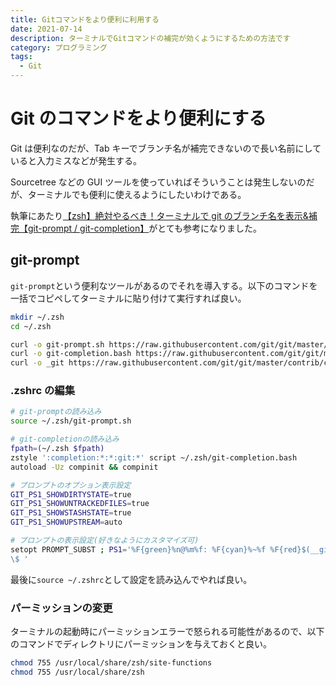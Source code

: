 ```yaml
---
title: Gitコマンドをより便利に利用する
date: 2021-07-14
description: ターミナルでGitコマンドの補完が効くようにするための方法です
category: プログラミング
tags:
  - Git
---
```


# Git のコマンドをより便利にする

Git は便利なのだが、Tab キーでブランチ名が補完できないので長い名前にしていると入力ミスなどが発生する。

Sourcetree などの GUI ツールを使っていればそういうことは発生しないのだが、ターミナルでも便利に使えるようにしたいわけである。

執筆にあたり[【zsh】絶対やるべき！ターミナルで git のブランチ名を表示&補完【git-prompt / git-completion】](https://qiita.com/mikan3rd/items/d41a8ca26523f950ea9d)がとても参考になりました。

## git-prompt

`git-prompt`という便利なツールがあるのでそれを導入する。以下のコマンドを一括でコピペしてターミナルに貼り付けて実行すれば良い。

```sh
mkdir ~/.zsh
cd ~/.zsh

curl -o git-prompt.sh https://raw.githubusercontent.com/git/git/master/contrib/completion/git-prompt.sh
curl -o git-completion.bash https://raw.githubusercontent.com/git/git/master/contrib/completion/git-completion.bash
curl -o _git https://raw.githubusercontent.com/git/git/master/contrib/completion/git-completion.zsh
```

### .zshrc の編集

```sh
# git-promptの読み込み
source ~/.zsh/git-prompt.sh

# git-completionの読み込み
fpath=(~/.zsh $fpath)
zstyle ':completion:*:*:git:*' script ~/.zsh/git-completion.bash
autoload -Uz compinit && compinit

# プロンプトのオプション表示設定
GIT_PS1_SHOWDIRTYSTATE=true
GIT_PS1_SHOWUNTRACKEDFILES=true
GIT_PS1_SHOWSTASHSTATE=true
GIT_PS1_SHOWUPSTREAM=auto

# プロンプトの表示設定(好きなようにカスタマイズ可)
setopt PROMPT_SUBST ; PS1='%F{green}%n@%m%f: %F{cyan}%~%f %F{red}$(__git_ps1 "(%s)")%f
\$ '
```

最後に`source ~/.zshrc`として設定を読み込んでやれば良い。

### パーミッションの変更

ターミナルの起動時にパーミッションエラーで怒られる可能性があるので、以下のコマンドでディレクトリにパーミッションを与えておくと良い。

```sh
chmod 755 /usr/local/share/zsh/site-functions
chmod 755 /usr/local/share/zsh
```
